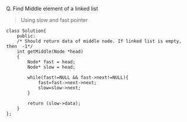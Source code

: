 Q. Find Middle element of a linked list

> Using slow and fast pointer

```
class Solution{
    public:
    /* Should return data of middle node. If linked list is empty, then  -1*/
    int getMiddle(Node *head)
    {
        Node* fast = head;
        Node* slow = head;
        
        while(fast!=NULL && fast->next!=NULL){
            fast=fast->next->next;
            slow=slow->next;
        }
        
        return (slow->data);
    }
};
```
